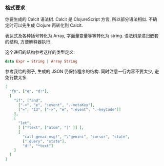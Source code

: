 
### 格式要求

你要生成的 Calcit 语法树. Calcit 是 ClojureScript 方言, 所以部分语法相似. 不确定时可以先生成 Clojure 再转化到 Calcit.

 表达式及各种括号转化为 Array, 字面量变量等等转化为 string. 语法树是递归嵌套的结构, 方便解释器执行.

这个递归的结构参考这样的类型定义:

```haskell
data Expr = String | Array String
```

参考我给的例子, 生成的 JSON 仍保持程序的结构. 同时注意一行内容不要太少, 避免行数太多.

```json
[
  "fn", ["e", "d!"],
  [
    "if", ["and",
      ["->", "e", ":event", ".-metaKey"],
      ["=", "13", ["->", "e", ":event", ".-keyCode"]]
    ],
    [
      "let",
      [ ["*text", ["atom", "|" ]] ],
      [
        "call-genai-msg!", "\"gemini", "cursor", "state",
        [":query", "state"],
        "d!", "*text"]
    ]
  ]
]
```
